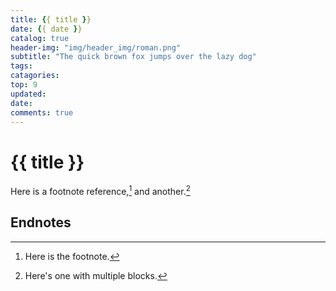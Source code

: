 ```yaml
---
title: {{ title }}
date: {{ date }}
catalog: true
header-img: "img/header_img/roman.png"
subtitle: "The quick brown fox jumps over the lazy dog"
tags:
catagories:
top: 9
updated:
date:
comments: true
---
```


# {{ title }}


Here is a footnote reference,[^1] and another.[^longnote]

## Endnotes

[^1]: Here is the footnote.
[^longnote]: Here's one with multiple blocks.

[label]: <https://> "website title"
